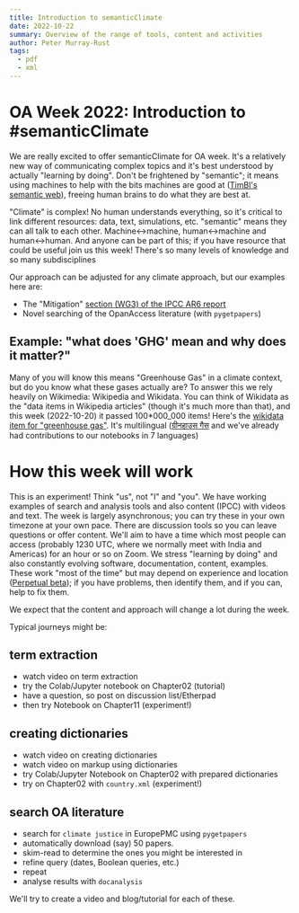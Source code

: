 ```yaml
---
title: Introduction to semanticClimate
date: 2022-10-22
summary: Overview of the range of tools, content and activities 
author: Peter Murray-Rust
tags:
  - pdf
  - xml
---
```


# OA Week 2022: Introduction to #semanticClimate

We are really excited to offer semanticClimate for OA week. It's a relatively new way of communicating complex topics and 
it's best understood by actually "learning by doing". Don't be frightened by "semantic"; it means using machines to help
with the bits machines are good at ([TimBl's semantic web](https://en.wikipedia.org/wiki/Semantic_Web)), freeing human brains to do what they are best at.

"Climate" is complex! No human understands everything, so it's critical to link different resources: data, text, simulations, etc. "semantic" means they can all talk to each other. Machine<->machine, human<->machine and human<->human. And anyone can be part of this; if you have resource that could be useful join us this week! There's so many levels of knowledge and so many subdisciplines

Our approach can be adjusted for any climate approach, but our examples here are:

- The "Mitigation" [section (WG3) of the IPCC AR6 report](https://www.ipcc.ch/report/ar6/wg3/)
- Novel searching of the OpanAccess literature (with `pygetpapers`)

## Example: "what does 'GHG' mean and why does it matter?"

Many of you will know this means "Greenhouse Gas" in a climate context, but do you know what these gases actually are?
To answer this we rely heavily on Wikimedia: Wikipedia and Wikidata. You can think of Wikidata as the "data items in Wikipedia articles" (though it's much more than that), and this week (2022-10-20) it passed 100*000_000 items! Here's the [wikidata item for "greenhouse gas"](https://www.wikidata.org/wiki/Q167336). It's multilingual ([ग्रीनहाउस गैस](https://hi.wikipedia.org/wiki/%E0%A4%97%E0%A5%8D%E0%A4%B0%E0%A5%80%E0%A4%A8%E0%A4%B9%E0%A4%BE%E0%A4%89%E0%A4%B8*%E0%A4%97%E0%A5%88%E0%A4%B8) and we've already had contributions to our notebooks in 7 languages)

# How this week will work

This is an experiment! Think "us", not "I" and "you". We have working examples of search and analysis tools and also content (IPCC) with videos and text. The week is largely asynchronous; you can try these in your own timezone at your own pace. There are discussion tools so you can leave questions or offer content. We'll aim to have a time which most people can access (probably 1230 UTC, where we normally meet with India and Americas) for an hour or so on Zoom. We stress "learning by doing" and also constantly evolving software, documentation, content, examples. These work "most of the time" but may depend on experience and location ([Perpetual beta](https://en.wikipedia.org/wiki/Perpetual_beta)); if you have problems, then identify them, and if you can, help to fix them.

We expect that the content and approach will change a lot during the week.

Typical journeys might be:

## term extraction

- watch video on term extraction
- try the Colab/Jupyter notebook on Chapter02 (tutorial)
- have a question, so post on discussion list/Etherpad
- then try Notebook on Chapter11 (experiment!)

## creating dictionaries

- watch video on creating dictionaries
- watch video on markup using dictionaries
- try Colab/Jupyter Notebook on Chapter02 with prepared dictionaries
- try on Chapter02 with `country.xml` (experiment!)

## search OA literature

- search for `climate justice` in EuropePMC using `pygetpapers`
- automatically download (say) 50 papers.
- skim-read to determine the ones you might be interested in
- refine query (dates, Boolean queries, etc.)
- repeat
- analyse results with `docanalysis`

We'll try to create a video and blog/tutorial for each of these.
